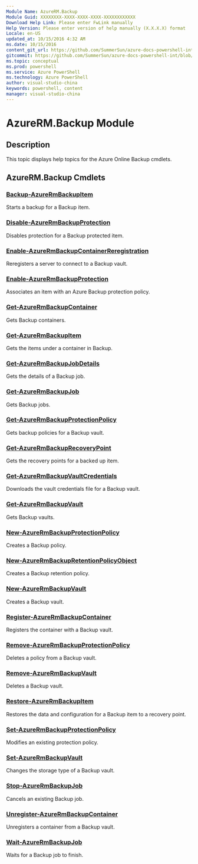 ```yaml
---
Module Name: AzureRM.Backup
Module Guid: XXXXXXXX-XXXX-XXXX-XXXX-XXXXXXXXXXXX
Download Help Link: Please enter FwLink manually
Help Version: Please enter version of help manually (X.X.X.X) format
Locale: en-US
updated_at: 10/15/2016 4:32 AM
ms.date: 10/15/2016
content_git_url: https://github.com/SummerSun/azure-docs-powershell-int/blob/master/azureps-cmdlets-docs/ResourceManager/AzureRM.Backup/v2.0/CmdletMDs/AzureRM.Backup.md
gitcommit: https://github.com/SummerSun/azure-docs-powershell-int/blob/1bfd8e268acfc1799ad3f17c5a982578f54443cf/azureps-cmdlets-docs/ResourceManager/AzureRM.Backup/v2.0/CmdletMDs/AzureRM.Backup.md
ms.topic: conceptual
ms.prod: powershell
ms.service: Azure PowerShell
ms.technology: Azure PowerShell
author: visual-studio-china
keywords: powershell, content
manager: visual-studio-china
---
```


# AzureRM.Backup Module
## Description
This topic displays help topics for the Azure Online Backup cmdlets. 

## AzureRM.Backup Cmdlets
### [Backup-AzureRmBackupItem](Backup-AzureRmBackupItem.md)
Starts a backup for a Backup item.


### [Disable-AzureRmBackupProtection](Disable-AzureRmBackupProtection.md)
Disables protection for a Backup protected item.


### [Enable-AzureRmBackupContainerReregistration](Enable-AzureRmBackupContainerReregistration.md)
Reregisters a server to connect to a Backup vault.


### [Enable-AzureRmBackupProtection](Enable-AzureRmBackupProtection.md)
Associates an item with an Azure Backup protection policy.


### [Get-AzureRmBackupContainer](Get-AzureRmBackupContainer.md)
Gets Backup containers.


### [Get-AzureRmBackupItem](Get-AzureRmBackupItem.md)
Gets the items under a container in Backup.


### [Get-AzureRmBackupJobDetails](Get-AzureRmBackupJobDetails.md)
Gets the details of a Backup job.


### [Get-AzureRmBackupJob](Get-AzureRmBackupJob.md)
Gets Backup jobs.


### [Get-AzureRmBackupProtectionPolicy](Get-AzureRmBackupProtectionPolicy.md)
Gets backup policies for a Backup vault.


### [Get-AzureRmBackupRecoveryPoint](Get-AzureRmBackupRecoveryPoint.md)
Gets the recovery points for a backed up item.


### [Get-AzureRmBackupVaultCredentials](Get-AzureRmBackupVaultCredentials.md)
Downloads the vault credentials file for a Backup vault.


### [Get-AzureRmBackupVault](Get-AzureRmBackupVault.md)
Gets Backup vaults.


### [New-AzureRmBackupProtectionPolicy](New-AzureRmBackupProtectionPolicy.md)
Creates a Backup policy.


### [New-AzureRmBackupRetentionPolicyObject](New-AzureRmBackupRetentionPolicyObject.md)
Creates a Backup retention policy.


### [New-AzureRmBackupVault](New-AzureRmBackupVault.md)
Creates a Backup vault.


### [Register-AzureRmBackupContainer](Register-AzureRmBackupContainer.md)
Registers the container with a Backup vault.


### [Remove-AzureRmBackupProtectionPolicy](Remove-AzureRmBackupProtectionPolicy.md)
Deletes a policy from a Backup vault.


### [Remove-AzureRmBackupVault](Remove-AzureRmBackupVault.md)
Deletes a Backup vault.


### [Restore-AzureRmBackupItem](Restore-AzureRmBackupItem.md)
Restores the data and configuration for a Backup item to a recovery point.


### [Set-AzureRmBackupProtectionPolicy](Set-AzureRmBackupProtectionPolicy.md)
Modifies an existing protection policy.


### [Set-AzureRmBackupVault](Set-AzureRmBackupVault.md)
Changes the storage type of a Backup vault.


### [Stop-AzureRmBackupJob](Stop-AzureRmBackupJob.md)
Cancels an existing Backup job.


### [Unregister-AzureRmBackupContainer](Unregister-AzureRmBackupContainer.md)
Unregisters a container from a Backup vault.


### [Wait-AzureRmBackupJob](Wait-AzureRmBackupJob.md)
Waits for a Backup job to finish.



